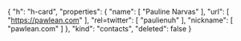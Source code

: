 {
  "h": "h-card",
  "properties": {
    "name": [
      "Pauline Narvas"
    ],
    "url": [
      "https://pawlean.com"
    ],
    "rel=twitter": [
      "paulienuh"
    ],
    "nickname": [
      "pawlean.com"
    ]
  },
  "kind": "contacts",
  "deleted": false
}
